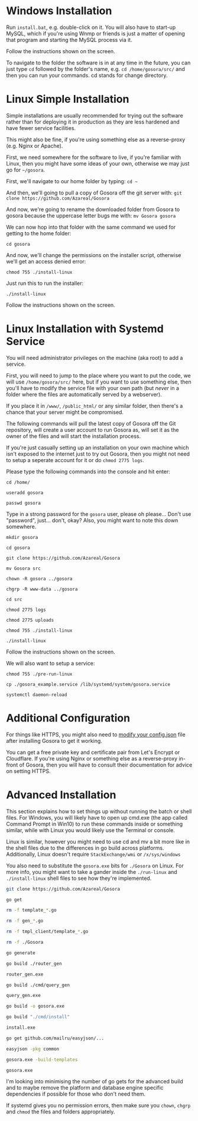 # Windows Installation

Run `install.bat`, e.g. double-click on it. You will also have to start-up MySQL, which if you're using Wnmp or friends is just a matter of opening that program and starting the MySQL process via it.

Follow the instructions shown on the screen.

To navigate to the folder the software is in at any time in the future, you can just type `cd` followed by the folder's name, e.g. `cd /home/gosora/src/` and then you can run your commands. cd stands for change directory.


# Linux Simple Installation

Simple installations are usually recommended for trying out the software rather than for deploying it in production as they are less hardened and have fewer service facilities.

This might also be fine, if you're using something else as a reverse-proxy (e.g. Nginx or Apache).

First, we need somewhere for the software to live, if you're familiar with Linux, then you might have some ideas of your own, otherwise we may just go for `~/gosora`.

First, we'll navigate to our home folder by typing: `cd ~`

And then, we'll going to pull a copy of Gosora off the git server with: `git clone https://github.com/Azareal/Gosora`

And now, we're going to rename the downloaded folder from Gosora to gosora because the uppercase letter bugs me with: `mv Gosora gosora`

We can now hop into that folder with the same command we used for getting to the home folder:

`cd gosora`

And now, we'll change the permissions on the installer script, otherwise we'll get an access denied error:

`chmod 755 ./install-linux`

Just run this to run the installer:

`./install-linux`

Follow the instructions shown on the screen.


# Linux Installation with Systemd Service

You will need administrator privileges on the machine (aka root) to add a service.

First, you will need to jump to the place where you want to put the code, we will use `/home/gosora/src/` here, but if you want to use something else, then you'll have to modify the service file with your own path (but *never* in a folder where the files are automatically served by a webserver).

If you place it in `/www/`, `/public_html/` or any similar folder, then there's a chance that your server might be compromised.

The following commands will pull the latest copy of Gosora off the Git repository, will create a user account to run Gosora as, will set it as the owner of the files and will start the installation process.

If you're just casually setting up an installation on your own machine which isn't exposed to the internet just to try out Gosora, then you might not need to setup a seperate account for it or do `chmod 2775 logs`.

Please type the following commands into the console and hit enter:

`cd /home/`

`useradd gosora`

`passwd gosora`

Type in a strong password for the `gosora` user, please oh please... Don't use "password", just... don't, okay? Also, you might want to note this down somewhere.

`mkdir gosora`

`cd gosora`

`git clone https://github.com/Azareal/Gosora`

`mv Gosora src`

`chown -R gosora ../gosora`

`chgrp -R www-data ../gosora`

`cd src`

`chmod 2775 logs`

`chmod 2775 uploads`

`chmod 755 ./install-linux`

`./install-linux`

Follow the instructions shown on the screen.

We will also want to setup a service:

`chmod 755 ./pre-run-linux`

`cp ./gosora_example.service /lib/systemd/system/gosora.service`

`systemctl daemon-reload`


# Additional Configuration

For things like HTTPS, you might also need to [modify your config.json](https://github.com/Azareal/Gosora/blob/master/docs/configuration.md) file after installing Gosora to get it working.

You can get a free private key and certificate pair from Let's Encrypt or Cloudflare.
If you're using Nginx or something else as a reverse-proxy in-front of Gosora, then you will have to consult their documentation for advice on setting HTTPS.


# Advanced Installation

This section explains how to set things up without running the batch or shell files. For Windows, you will likely have to open up cmd.exe (the app called Command Prompt in Win10) to run these commands inside or something similar, while with Linux you would likely use the Terminal or console.

Linux is similar, however you might need to use cd and mv a bit more like in the shell files due to the differences in go build across platforms. Additionally, Linux doesn't require `StackExchange/wmi` or `/x/sys/windows`

You also need to substitute the `gosora.exe` bits for `./Gosora` on Linux. For more info, you might want to take a gander inside the `./run-linux` and `./install-linux` shell files to see how they're implemented.

```bash
git clone https://github.com/Azareal/Gosora

go get

rm -f template_*.go

rm -f gen_*.go

rm -f tmpl_client/template_*.go

rm -f ./Gosora

go generate

go build ./router_gen

router_gen.exe

go build ./cmd/query_gen

query_gen.exe

go build -o gosora.exe

go build "./cmd/install"

install.exe

go get github.com/mailru/easyjson/...

easyjson -pkg common

gosora.exe -build-templates

gosora.exe
```

I'm looking into minimising the number of go gets for the advanced build and to maybe remove the platform and database engine specific dependencies if possible for those who don't need them.

If systemd gives you no permission errors, then make sure you `chown`, `chgrp` and `chmod` the files and folders appropriately.

